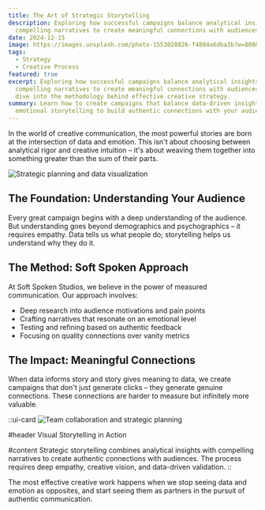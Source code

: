 ```yaml
---
title: The Art of Strategic Storytelling
description: Exploring how successful campaigns balance analytical insights with
  compelling narratives to create meaningful connections with audiences.
date: 2024-12-15
image: https://images.unsplash.com/photo-1553028826-f4804a6dba3b?w=800&h=600&fit=crop&crop=center
tags:
  - Strategy
  - Creative Process
featured: true
excerpt: Exploring how successful campaigns balance analytical insights with
  compelling narratives to create meaningful connections with audiences. A deep
  dive into the methodology behind effective creative strategy.
summary: Learn how to create campaigns that balance data-driven insights with
  emotional storytelling to build authentic connections with your audience.
---
```


In the world of creative communication, the most powerful stories are born at the intersection of data and emotion. This isn't about choosing between analytical rigor and creative intuition – it's about weaving them together into something greater than the sum of their parts.

![Strategic planning and data visualization](/Gallery/CleanShot%202025-10-22%20at%2016.58.57.png)

## The Foundation: Understanding Your Audience

Every great campaign begins with a deep understanding of the audience. But understanding goes beyond demographics and psychographics – it requires empathy. Data tells us what people do; storytelling helps us understand why they do it.

## The Method: Soft Spoken Approach

At Soft Spoken Studios, we believe in the power of measured communication. Our approach involves:

- Deep research into audience motivations and pain points
- Crafting narratives that resonate on an emotional level
- Testing and refining based on authentic feedback
- Focusing on quality connections over vanity metrics

## The Impact: Meaningful Connections

When data informs story and story gives meaning to data, we create campaigns that don't just generate clicks – they generate genuine connections. These connections are harder to measure but infinitely more valuable.

::ui-card
![Team collaboration and strategic planning](https://images.unsplash.com/photo-1552664730-d307ca884978?w=800&h=300&fit=crop&crop=center)

#header
Visual Storytelling in Action

#content
Strategic storytelling combines analytical insights with compelling narratives to create authentic connections with audiences. The process requires deep empathy, creative vision, and data-driven validation.
::

The most effective creative work happens when we stop seeing data and emotion as opposites, and start seeing them as partners in the pursuit of authentic communication.
